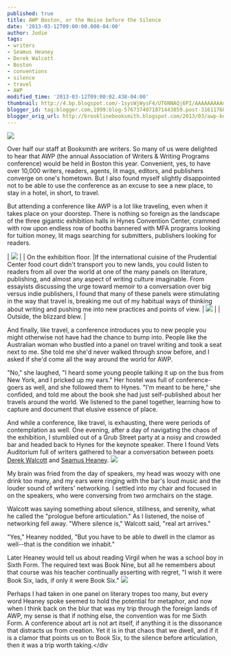 ```yaml
---
published: true
title: AWP Boston, or the Noise before the Silence
date: '2013-03-12T09:00:00.000-04:00'
author: Jodie
tags:
- writers
- Seamus Heaney
- Derek Walcott
- Boston
- conventions
- silence
- travel
- AWP
modified_time: '2013-03-12T09:00:02.438-04:00'
thumbnail: http://4.bp.blogspot.com/-1sysWjWysF4/UT6NNAQj6PI/AAAAAAAAAmE/kb3bYMFLEDo/s72-c/0308131634.jpg
blogger_id: tag:blogger.com,1999:blog-5767374071871443859.post-3161176884997183802
blogger_orig_url: http://brooklinebooksmith.blogspot.com/2013/03/awp-boston-or-noise-before-silence.html
---
```

[![](http://4.bp.blogspot.com/-1sysWjWysF4/UT6NNAQj6PI/AAAAAAAAAmE/kb3bYMFLEDo/s200/0308131634.jpg)](http://4.bp.blogspot.com/-1sysWjWysF4/UT6NNAQj6PI/AAAAAAAAAmE/kb3bYMFLEDo/s1600/0308131634.jpg)

Over half our staff at Booksmith are writers. So many of us were delighted to hear that AWP (the annual Association of Writers & Writing Programs conference) would be held in Boston this year. Convenient, yes, to have over 10,000 writers, readers, agents, lit mags, editors, and publishers converge on one's hometown. But I also found myself slightly disappointed not to be able to use the conference as an excuse to see a new place, to stay in a hotel, in short, to travel.

But attending a conference like AWP is a lot like traveling, even when it takes place on your doorstep. There is nothing so foreign as the landscape of the three gigantic exhibition halls in Hynes Convention Center, crammed with row upon endless row of booths bannered with MFA programs looking for tuition money, lit mags searching for submitters, publishers looking for readers. 

| [![](http://3.bp.blogspot.com/-sMK3IGRlkYw/UT6NXUybpBI/AAAAAAAAAmM/f88czDvP-NM/s200/0307131435.jpg)](http://3.bp.blogspot.com/-sMK3IGRlkYw/UT6NXUybpBI/AAAAAAAAAmM/f88czDvP-NM/s1600/0307131435.jpg) |
| On the exhibition floor. |If the international cuisine of the Prudential Center food court didn't transport you to new lands, you could listen to readers from all over the world at one of the many panels on literature, publishing, and almost any aspect of writing culture imaginable. From essayists discussing the urge toward memoir to a conversation over big versus indie publishers, I found that many of these panels were stimulating in the way that travel is, breaking me out of my habitual ways of thinking about writing and pushing me into new practices and points of view.
| [![](http://4.bp.blogspot.com/-ODydivoZDQ4/UT6NfaKXLDI/AAAAAAAAAmY/2YHbM_bRo_I/s200/0308130848.jpg)](http://4.bp.blogspot.com/-ODydivoZDQ4/UT6NfaKXLDI/AAAAAAAAAmY/2YHbM_bRo_I/s1600/0308130848.jpg) |
| Outside, the blizzard blew. |

And finally, like travel, a conference introduces you to new people you might otherwise not have had the chance to bump into. People like the Australian woman who bustled into a panel on travel writing and took a seat next to me. She told me she'd never walked through snow before, and I asked if she'd come all the way around the world for AWP.

"No," she laughed, "I heard some young people talking it up on the bus from New York, and I pricked up my ears." Her hostel was full of conference-goers as well, and she followed them to Hynes. "I'm meant to be here," she confided, and told me about the book she had just self-published about her travels around the world. We listened to the panel together, learning how to capture and document that elusive essence of place.

And while a conference, like travel, is exhausting, there were periods of contemplation as well. One evening, after a day of navigating the chaos of the exhibition, I stumbled out of a Grub Street party at a noisy and crowded bar and headed back to Hynes for the keynote speaker. There I found Vets Auditorium full of writers gathered to hear a conversation between poets [Derek Walcott](http://www.brooklinebooksmith-shop.com/book/9780878058556) and [Seamus Heaney](http://www.brooklinebooksmith-shop.com/book/9780374533007).
[![](http://1.bp.blogspot.com/-t3tBNFHnS-s/UT6NoSorYAI/AAAAAAAAAmc/WjoyGvsxCN0/s320/9780374533007.jpg)](http://1.bp.blogspot.com/-t3tBNFHnS-s/UT6NoSorYAI/AAAAAAAAAmc/WjoyGvsxCN0/s1600/9780374533007.jpg)

My brain was fried from the day of speakers, my head was woozy with one drink too many, and my ears were ringing with the bar's loud music and the louder sound of writers' networking. I settled into my chair and focused in on the speakers, who were conversing from two armchairs on the stage.

Walcott was saying something about silence, stillness, and serenity, what he called the "prologue before articulation." As I listened, the noise of networking fell away. "Where silence is," Walcott said, "real art arrives."

"Yes," Heaney nodded, "But you have to be able to dwell in the clamor as well--that is the condition we inhabit."

Later Heaney would tell us about reading Virgil when he was a school boy in Sixth Form. The required text was Book Nine, but all he remembers about that course was his teacher continually asserting with regret, "I wish it were Book Six, lads, if only it were Book Six."
[![](http://1.bp.blogspot.com/-PcQSPy14utY/UT6NuIB9jfI/AAAAAAAAAmk/1XqZjVtKUI4/s1600/FC9780878058556.JPG)](http://1.bp.blogspot.com/-PcQSPy14utY/UT6NuIB9jfI/AAAAAAAAAmk/1XqZjVtKUI4/s1600/FC9780878058556.JPG)

Perhaps I had taken in one panel on literary tropes too many, but every word Heaney spoke seemed to hold the potential for metaphor, and now when I think back on the blur that was my trip through the foreign lands of AWP, my sense is that if nothing else, the convention was for me Sixth Form. A conference about art is not art itself, if anything it is the dissonance that distracts us from creation. Yet it is in that chaos that we dwell, and if it is a clamor that points us on to Book Six, to the silence before articulation, then it was a trip worth taking.</div